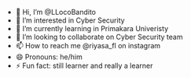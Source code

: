 - 👋 Hi, I’m @LLocoBandito
- 👀 I’m interested in Cyber Security
- 🌱 I’m currently learning in Primakara Univeristy
- 💞️ I’m looking to collaborate on Cyber Security team
- 📫 How to reach me @riyasa_fl on instagram
- 😄 Pronouns: he/him
- ⚡ Fun fact: still learner and really a learner

<!---
LLocoBandito/LLocoBandito is a ✨ special ✨ repository because its `README.md` (this file) appears on your GitHub profile.
You can click the Preview link to take a look at your changes.
--->

